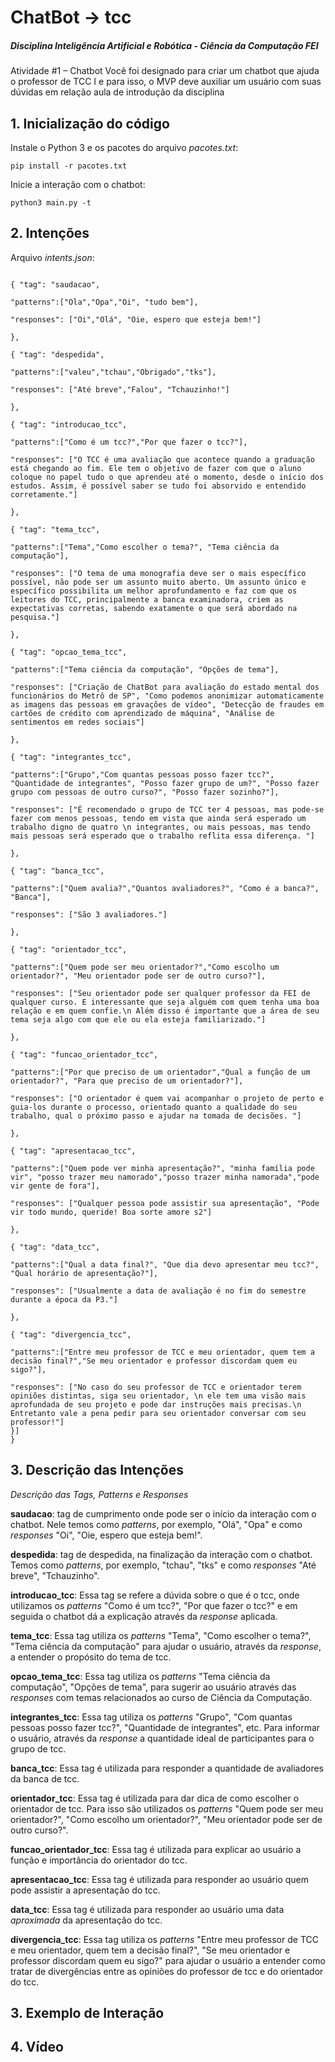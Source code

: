 # ChatBot -> tcc
##### Disciplina Inteligência Artificial e Robótica - Ciência da Computação FEI

Atividade #1 – Chatbot 
Você foi designado para criar um chatbot que ajuda o professor de TCC I e para isso, o MVP deve auxiliar um usuário com suas dúvidas em relação aula de introdução da disciplina

## 1. Inicialização do código
Instale o Python 3 e os pacotes do arquivo *pacotes.txt*:

    pip install -r pacotes.txt
Inicie a interação com o chatbot:

    python3 main.py -t

## 2. Intenções
Arquivo *intents.json*:
``` {"intents":[

{ "tag": "saudacao",

"patterns":["Ola","Opa","Oi", "tudo bem"],

"responses": ["Oi","Olá", "Oie, espero que esteja bem!"]

},

{ "tag": "despedida",

"patterns":["valeu","tchau","Obrigado","tks"],

"responses": ["Até breve","Falou", "Tchauzinho!"]

},

{ "tag": "introducao_tcc",

"patterns":["Como é um tcc?","Por que fazer o tcc?"],

"responses": ["O TCC é uma avaliação que acontece quando a graduação está chegando ao fim. Ele tem o objetivo de fazer com que o aluno coloque no papel tudo o que aprendeu até o momento, desde o início dos estudos. Assim, é possível saber se tudo foi absorvido e entendido corretamente."]

},

{ "tag": "tema_tcc",

"patterns":["Tema","Como escolher o tema?", "Tema ciência da computação"],

"responses": ["O tema de uma monografia deve ser o mais específico possível, não pode ser um assunto muito aberto. Um assunto único e específico possibilita um melhor aprofundamento e faz com que os leitores do TCC, principalmente a banca examinadora, criem as expectativas corretas, sabendo exatamente o que será abordado na pesquisa."]

},

{ "tag": "opcao_tema_tcc",

"patterns":["Tema ciência da computação", "Opções de tema"],

"responses": ["Criação de ChatBot para avaliação do estado mental dos funcionários do Metrô de SP", "Como podemos anonimizar automaticamente as imagens das pessoas em gravações de vídeo", "Detecção de fraudes em cartões de crédito com aprendizado de máquina", "Análise de sentimentos em redes sociais"]

},

{ "tag": "integrantes_tcc",

"patterns":["Grupo","Com quantas pessoas posso fazer tcc?", "Quantidade de integrantes", "Posso fazer grupo de um?", "Posso fazer grupo com pessoas de outro curso?", "Posso fazer sozinho?"],

"responses": ["É recomendado o grupo de TCC ter 4 pessoas, mas pode-se fazer com menos pessoas, tendo em vista que ainda será esperado um trabalho digno de quatro \n integrantes, ou mais pessoas, mas tendo mais pessoas será esperado que o trabalho reflita essa diferença. "]

},

{ "tag": "banca_tcc",

"patterns":["Quem avalia?","Quantos avaliadores?", "Como é a banca?", "Banca"],

"responses": ["São 3 avaliadores."]

},

{ "tag": "orientador_tcc",

"patterns":["Quem pode ser meu orientador?","Como escolho um orientador?", "Meu orientador pode ser de outro curso?"],

"responses": ["Seu orientador pode ser qualquer professor da FEI de qualquer curso. E interessante que seja alguém com quem tenha uma boa relação e em quem confie.\n Além disso é importante que a área de seu tema seja algo com que ele ou ela esteja familiarizado."]

},

{ "tag": "funcao_orientador_tcc",

"patterns":["Por que preciso de um orientador","Qual a função de um orientador?", "Para que preciso de um orientador?"],

"responses": ["O orientador é quem vai acompanhar o projeto de perto e guia-los durante o processo, orientado quanto a qualidade do seu trabalho, qual o próximo passo e ajudar na tomada de decisões. "]

},

{ "tag": "apresentacao_tcc",

"patterns":["Quem pode ver minha apresentação?", "minha família pode vir", "posso trazer meu namorado","posso trazer minha namorada","pode vir gente de fora"],

"responses": ["Qualquer pessoa pode assistir sua apresentação", "Pode vir todo mundo, queride! Boa sorte amore s2"]

},

{ "tag": "data_tcc",

"patterns":["Qual a data final?", "Que dia devo apresentar meu tcc?", "Qual horário de apresentação?"],

"responses": ["Usualmente a data de avaliação é no fim do semestre durante a época da P3."]

},

{ "tag": "divergencia_tcc",

"patterns":["Entre meu professor de TCC e meu orientador, quem tem a decisão final?","Se meu orientador e professor discordam quem eu sigo?"],

"responses": ["No caso do seu professor de TCC e orientador terem opiniões distintas, siga seu orientador, \n ele tem uma visão mais aprofundada de seu projeto e pode dar instruções mais precisas.\n Entretanto vale a pena pedir para seu orientador conversar com seu professor!"]
}]
}
```
## 3. Descrição das Intenções
*Descrição das Tags, Patterns e Responses*

**saudacao**: tag de cumprimento onde pode ser o início da interação com o chatbot.
Nele temos como *patterns*, por exemplo, "Olá", "Opa" e como *responses* "Oi", "Oie, espero que esteja bem!".

**despedida**: tag de despedida, na finalização da interação com o chatbot.
Temos como *patterns*, por exemplo, "tchau", "tks" e como *responses* "Até breve", "Tchauzinho".

**introducao_tcc**: Essa tag se refere a dúvida sobre o que é o tcc, onde utilizamos os *patterns* "Como é um tcc?", "Por que fazer o tcc?" e em seguida o chatbot dá a explicação através da *response* aplicada.

**tema_tcc**: Essa tag utiliza os *patterns* "Tema", "Como escolher o tema?", "Tema ciência da computação" para ajudar o usuário, através da *response*, a entender o propósito do tema de tcc.

**opcao_tema_tcc**: Essa tag utiliza os *patterns* "Tema ciência da computação",  "Opções de tema",  para sugerir ao usuário através das *responses* com temas relacionados ao curso de Ciência da Computação.

**integrantes_tcc**: Essa tag utiliza os *patterns* "Grupo", "Com quantas pessoas posso fazer tcc?", "Quantidade de integrantes", etc. Para informar o usuário, através da *response* a quantidade ideal de participantes para o grupo de tcc.

**banca_tcc**: Essa tag é utilizada para responder a quantidade de avaliadores da banca de tcc.

**orientador_tcc**: Essa tag é utilizada para dar dica de como escolher o orientador de tcc. Para isso são utilizados os *patterns* "Quem pode ser meu orientador?", "Como escolho um orientador?", "Meu orientador pode ser de outro curso?".

**funcao_orientador_tcc**: Essa tag é utilizada para explicar ao usuário a função e importância do orientador do tcc.

**apresentacao_tcc**: Essa tag é utilizada para responder ao usuário quem pode assistir a apresentação do tcc.

**data_tcc**: Essa tag é utilizada para responder ao usuário uma data *aproximada* da apresentação do tcc.

**divergencia_tcc**: Essa tag utiliza os *patterns* "Entre meu professor de TCC e meu orientador, quem tem a decisão final?", "Se meu orientador e professor discordam quem eu sigo?" para ajudar o usuário a entender como tratar de divergências entre as opiniões do professor de tcc e do orientador do tcc.

## 3. Exemplo de Interação


## 4. Vídeo